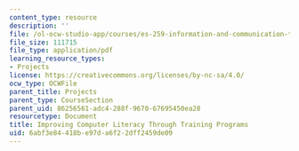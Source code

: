 ```yaml
---
content_type: resource
description: ''
file: /ol-ocw-studio-app/courses/es-259-information-and-communication-technology-in-africa-spring-2006/6abf3e84418be97da6f22dff2459de09_MITES_259S06_weiner_3.pdf
file_size: 111715
file_type: application/pdf
learning_resource_types:
- Projects
license: https://creativecommons.org/licenses/by-nc-sa/4.0/
ocw_type: OCWFile
parent_title: Projects
parent_type: CourseSection
parent_uid: 86256561-adc4-288f-9670-67695450ea28
resourcetype: Document
title: Improving Computer Literacy Through Training Programs
uid: 6abf3e84-418b-e97d-a6f2-2dff2459de09
---
```


